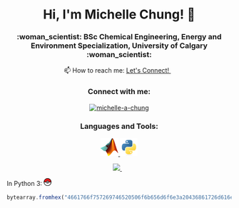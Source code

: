 <h1 align="center">Hi, I'm Michelle Chung! 👋</h1>
<h3 align="center">:woman_scientist: BSc Chemical Engineering, Energy and Environment Specialization, University of Calgary :woman_scientist: </h3>

<p align="center">
📫 How to reach me: 
    <a href="https://michellechung-code.github.io/contact.html">
        Let's Connect!
    </a>&nbsp;&nbsp;
</p>
    
<h3 align="center">Connect with me:</h3>
<p align="center">
<a href="https://linkedin.com/in/michelle-a-chung" target="blank"><img align="center" src="https://cdn.jsdelivr.net/npm/simple-icons@3.0.1/icons/linkedin.svg" alt="michelle-a-chung" height="30" width="40" /></a>
</p>

<h3 align="center">Languages and Tools:</h3>
<p align="center"> <a href="https://www.mathworks.com/" target="_blank"> <img src="img/matlab_logo.png" alt="matlab" width="40" height="40"/> </a> <a href="https://www.python.org" target="_blank"> <img src="https://raw.githubusercontent.com/devicons/devicon/master/icons/python/python-original.svg" alt="python" width="40" height="40"/> </a> </p>

<p align='center'>
    <a href="https://www.codewars.com/users/MichelleChung-code">
    <img src="https://www.codewars.com/users/MichelleChung-code/badges/small" />
    </a>&nbsp;&nbsp;
</p>

<!-- 
Badges from https://github.com/alexandresanlim/Badges4-README.md-Profile 
Updated using https://rahuldkjain.github.io/gh-profile-readme-generator/
--> 

In Python 3: <img src="img/pokeball.png" alt="pokeball" width="17" height="17"/>
```javascript
bytearray.fromhex("4661766f757269746520506f6b656d6f6e3a20436861726d616e646572").decode()
```
